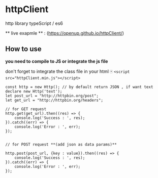 # httpClient
http library typeScript / es6

** live exapmle ** : (https://openup.github.io/httpClient/)


## How to use
**you need to compile to JS or integrate the js file**

don't forget to integrate the class file in your html :mahjong: ```<script src="httpClient.min.js"></script>```


```
const http = new Http(); // by default return JSON , if want text declare new Http('text');
let post_url = "http://httpbin.org/post";
let get_url = "http://httpbin.org/headers";

// for GET request
http.get(get_url).then((res) => {
    console.log('Success : ', res);
}).catch((err) => {
    console.log('Error : ', err);
});


// for POST request **(add json as data params)**

http.post(post_url, {key : value}).then((res) => {
    console.log('Success : ', res);
}).catch((err) => {
    console.log('Error : ', err);
});



```
